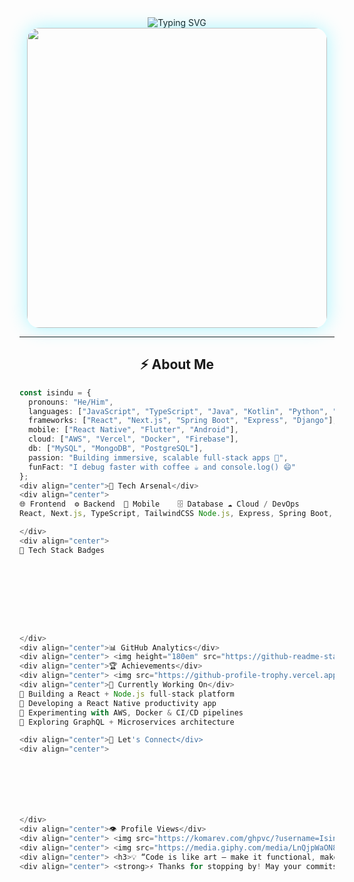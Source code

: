 <div align="center">
  <img src="https://readme-typing-svg.herokuapp.com?font=Fira+Code&weight=700&size=32&duration=3000&pause=1000&color=00E5FF&center=true&vCenter=true&width=750&lines=👋+Hey%2C+I'm+Isindu+Eshan;🚀+Full+Stack+Developer;💻+Software+Engineering+Student;🌌+Dreaming+in+Code" alt="Typing SVG" />
</div>

<div align="center">
  <img src="https://media.giphy.com/media/qgQUggAC3Pfv687qPC/giphy.gif" width="480" style="border-radius: 20px; box-shadow: 0 0 30px #00e5ff55;" />
</div>

---

## <div align="center">⚡ About Me</div>

```typescript
const isindu = {
  pronouns: "He/Him",
  languages: ["JavaScript", "TypeScript", "Java", "Kotlin", "Python", "SQL"],
  frameworks: ["React", "Next.js", "Spring Boot", "Express", "Django"],
  mobile: ["React Native", "Flutter", "Android"],
  cloud: ["AWS", "Vercel", "Docker", "Firebase"],
  db: ["MySQL", "MongoDB", "PostgreSQL"],
  passion: "Building immersive, scalable full-stack apps 🚀",
  funFact: "I debug faster with coffee ☕ and console.log() 😄"
};
<div align="center">🧠 Tech Arsenal</div>
<div align="center">
🌐 Frontend	⚙️ Backend	📱 Mobile	🗄️ Database	☁️ Cloud / DevOps
React, Next.js, TypeScript, TailwindCSS	Node.js, Express, Spring Boot, Django	React Native, Kotlin, Flutter	MySQL, MongoDB, PostgreSQL, Firebase	AWS, Docker, Vercel, GitHub Actions

</div>
<div align="center">
🧩 Tech Stack Badges









</div>
<div align="center">📊 GitHub Analytics</div>
<div align="center"> <img height="180em" src="https://github-readme-stats.vercel.app/api?username=Isindu980&show_icons=true&theme=react&hide_border=true&bg_color=0D1117&title_color=00E5FF&icon_color=00E5FF"/> <img height="180em" src="https://github-readme-stats.vercel.app/api/top-langs/?username=Isindu980&layout=compact&theme=react&hide_border=true&bg_color=0D1117&title_color=00E5FF"/> </div> <div align="center"> <img src="https://github-readme-streak-stats.herokuapp.com?user=Isindu980&theme=react&hide_border=true&background=0D1117&ring=00E5FF&fire=00E5FF" alt="GitHub Streak Stats"/> </div> <div align="center"> <img src="https://github-readme-activity-graph.vercel.app/graph?username=Isindu980&theme=react-dark&bg_color=0D1117&hide_border=true&line=00E5FF&color=00E5FF" alt="Activity Graph"/> </div>
<div align="center">🏆 Achievements</div>
<div align="center"> <img src="https://github-profile-trophy.vercel.app/?username=Isindu980&theme=algolia&no-frame=true&row=1&margin-w=10&title=Commit,Stars,Repositories,Followers,PullRequest" alt="GitHub Trophies"/> </div>
<div align="center">🚧 Currently Working On</div>
🔹 Building a React + Node.js full-stack platform
🔹 Developing a React Native productivity app
🔹 Experimenting with AWS, Docker & CI/CD pipelines
🔹 Exploring GraphQL + Microservices architecture

<div align="center">💬 Let's Connect</div>
<div align="center">







</div>
<div align="center">👁️ Profile Views</div>
<div align="center"> <img src="https://komarev.com/ghpvc/?username=Isindu980&label=Visitors&color=00E5FF&style=flat-square" /> </div>
<div align="center"> <img src="https://media.giphy.com/media/LnQjpWaON8nhr21vNW/giphy.gif" width="70"> <h3>Let’s build something extraordinary together 💫</h3> </div>
<div align="center"> <h3>💡 “Code is like art — make it functional, make it beautiful.”</h3> <img src="https://media.giphy.com/media/jpVnC65DmYeyRL4LHS/giphy.gif" width="120"> </div>
<div align="center"> <strong>⚡ Thanks for stopping by! May your commits be clean and your bugs be tiny 🪲</strong> </div> ```
